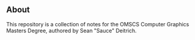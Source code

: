 ## About
This repository is a collection of notes for the OMSCS Computer Graphics Masters Degree, authored by Sean "Sauce" Deitrich.
